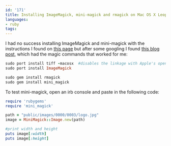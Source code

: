 ```yaml
---
id: '171'
title: Installing ImageMagick, mini-magick and rmagick on Mac OS X Leopard
languages:
- ruby
tags:
---
```

I had no success installing ImageMagick and mini-magick with the instructions I found on [this page](http://www.aldenta.com/2007/11/26/installing-imagemagickrmagick-on-leopard/) but after some googling I found [this blog post](http://nullstyle.com/2007/10/27/how-to-build-imagemagick-and-install-rmagick-with-macports-on-mac-os-x-leopard/), which had the magic commands that worked for me:


```ruby
sudo port install tiff -macosx  #disables the linkage with Apple's open gl
sudo port install ImageMagick

sudo gem install rmagick
sudo gem install mini_magick
```
    

To test mini-magick, open an irb console and paste in the following code:


```ruby
require 'rubygems'
require 'mini_magick'

path = "public/images/0000/0003/logo.jpg"
image = MiniMagick::Image.new(path)

#print width and height
puts image[:width]
puts image[:height]
```
    

